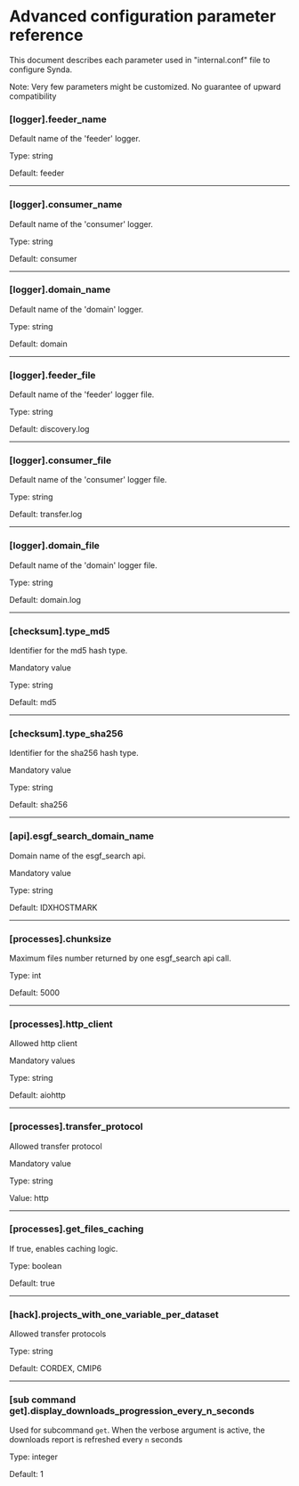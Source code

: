 # Advanced configuration parameter reference

This document describes each parameter used in "internal.conf" file to configure Synda.

Note: Very few parameters might be customized. No guarantee of upward compatibility

### [logger].feeder_name

Default name of the 'feeder' logger.

Type: string

Default: feeder

--------------------------------------------------------

### [logger].consumer_name

Default name of the 'consumer' logger.

Type: string

Default: consumer

--------------------------------------------------------

### [logger].domain_name

Default name of the 'domain' logger.

Type: string

Default: domain

--------------------------------------------------------

### [logger].feeder_file

Default name of the 'feeder' logger file.

Type: string

Default: discovery.log

--------------------------------------------------------

### [logger].consumer_file

Default name of the 'consumer' logger file.

Type: string

Default: transfer.log

--------------------------------------------------------

### [logger].domain_file

Default name of the 'domain' logger file.

Type: string

Default: domain.log

--------------------------------------------------------

### [checksum].type_md5

Identifier for the md5 hash type.

Mandatory value

Type: string

Default: md5

--------------------------------------------------------

### [checksum].type_sha256

Identifier for the sha256 hash type.

Mandatory value

Type: string

Default: sha256

--------------------------------------------------------

### [api].esgf_search_domain_name

Domain name of the esgf_search api.

Mandatory value

Type: string

Default: IDXHOSTMARK

--------------------------------------------------------

### [processes].chunksize

Maximum files number returned by one esgf_search api call.

Type: int

Default: 5000

--------------------------------------------------------

### [processes].http_client

Allowed http client

Mandatory values

Type: string

Default: aiohttp

--------------------------------------------------------

### [processes].transfer_protocol

Allowed transfer protocol

Mandatory value

Type: string

Value: http

--------------------------------------------------------

### [processes].get_files_caching

If true, enables caching logic.

Type: boolean

Default: true

--------------------------------------------------------

### [hack].projects_with_one_variable_per_dataset

Allowed transfer protocols

Type: string

Default: CORDEX, CMIP6

--------------------------------------------------------

### [sub command get].display_downloads_progression_every_n_seconds

Used for subcommand ``get``.
When the verbose argument is active, the downloads report is refreshed every ``n`` seconds


Type: integer

Default: 1